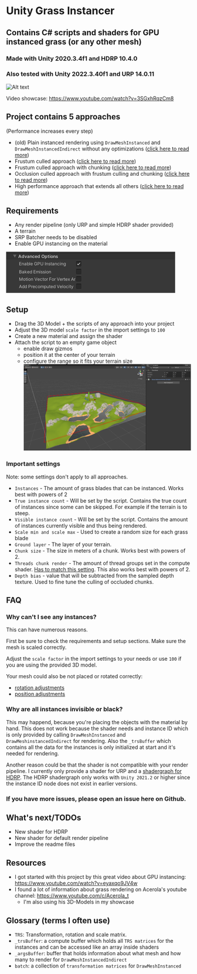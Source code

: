 # Unity Grass Instancer
## Contains C# scripts and shaders for GPU instanced grass (or any other mesh)
### Made with Unity 2020.3.4f1 and HDRP 10.4.0
### Also tested with Unity 2022.3.40f1 and URP 14.0.11

![Alt text](Screenshots/showcase.gif?raw=true "Showcase")

Video showcase: https://www.youtube.com/watch?v=3SGxhRqzCm8


## Project contains 5 approaches
(Performance increases every step)
- (old) Plain instanced rendering using `DrawMeshInstanced` and `DrawMeshInstancedIndirect` without any optimizations ([click here to read more](https://github.com/MangoButtermilch/Unity-Grass-Instancer/tree/main/1.%20No%20Optimizations))
- Frustum culled approach ([click here to read more](https://github.com/MangoButtermilch/Unity-Grass-Instancer/tree/main/2.%20Frustum%20Culling))
- Frustum culled approach with chunking ([click here to read more](https://github.com/MangoButtermilch/Unity-Grass-Instancer/tree/main/3.%20Frustum%20Culling%20%2B%20Chunking))
- Occlusion culled approach with frustum culling and chunking ([click here to read more](https://github.com/MangoButtermilch/Unity-Grass-Instancer/tree/main/4.%20Occlusion%20Culling))
- High performance approach that extends all others ([click here to read more](https://github.com/MangoButtermilch/Unity-Grass-Instancer/tree/main/5.%20Occlusion%20Culling%20%2B%20High%20performance))



## Requirements
- Any render pipeline (only URP and simple HDRP shader provided)
- A terrain
- SRP Batcher needs to be disabled
- Enable GPU instancing on the material

![Material GPU instancing setting](Screenshots/Material.png?raw=true "Material")

## Setup

- Drag the 3D Model + the scripts of any approach into your project
- Adjust the 3D model `scale factor` in the import settings to `100`
- Create a new material and assign the shader
- Attach the script to an empty game object
  - enable draw gizmos
  - position it at the center of your terrain
  - configure the range so it fits your terrain size
![Scene Setup](Screenshots/setup-scene.png?raw=true "Scene setup")


### Important settings
Note: some settings don't apply to all approaches.

- `Instances` - The amount of grass blades that can be instanced. Works best with powers of 2
- `True instance count` - Will be set by the script. Contains the true count of instances since some can be skipped. For example if the terrain is to steep.
- `Visible instance count` - Will be set by the script. Contains the amount of instances currently visible and thus being rendered.
- `Scale min and scale max` - Used to create a random size for each grass blade
- `Ground layer` - The layer of your terrain.
- `Chunk size` - The size in meters of a chunk. Works best with powers of 2.
- `Threads chunk render` - The amount of thread groups set in the compute shader. [Has to match this setting](https://github.com/MangoButtermilch/Unity-Grass-Instancer/blob/1a2fd0a4ba08cdaf32833794a49ec49a165c8667/Occlusion%20Culling/Visibility.compute#L3). This also works best with powers of 2.
- `Depth bias` - value that will be subtracted from the sampled depth texture. Used to fine tune the culling of occluded chunks.

## FAQ
### Why can't I see any instances?
This can have numerous reasons.

First be sure to check the requirements and setup sections.
Make sure the mesh is scaled correctly.

Adjust the `scale factor` in the import settings to your needs or use `100` if you are using the provided 3D model.

Your mesh could also be not placed or rotated correctly:
- [rotation adjustments](https://github.com/MangoButtermilch/Unity-Grass-Instancer/blob/1a2fd0a4ba08cdaf32833794a49ec49a165c8667/Occlusion%20Culling/GrassInstancerIndirect.cs#L371)
- [position adjustments](https://github.com/MangoButtermilch/Unity-Grass-Instancer/blob/1a2fd0a4ba08cdaf32833794a49ec49a165c8667/Occlusion%20Culling/GrassInstancerIndirect.cs#L297) 

### Why are all instances invisible or black?
This may happend, because you're placing the objects with the material by hand. This does not work because the shader needs and instance ID which is only provided by calling `DrawMeshInstanced` and `DrawMeshinstancedIndirect` for rendering. Also the `_trsBuffer` which contains all the data for the instances is only initialized at start and it's needed for rendering. 

Another reason could be that the shader is not compatible with your render pipeline. I currently only provide a shader for URP and a [shadergraph for HDRP](https://github.com/MangoButtermilch/Unity-Grass-Instancer/tree/main/1.%20No%20Optimizations). The HDRP shadergraph only works with `Unity 2021.2` or higher since the instance ID node does not exist in earlier versions. 


### If you have more issues, please open an issue here on Github.

## What's next/TODOs
- New shader for HDRP
- New shader for default render pipeline
- Improve the readme files 

## Resources
- I got started with this project by this great video about GPU instancing: https://www.youtube.com/watch?v=eyaxqo9JV4w
- I found a lot of information about grass rendering on Acerola's youtube channel: https://www.youtube.com/c/Acerola_t
  - I'm also using his 3D-Models in my showcase

 
## Glossary (terms I often use)
- `TRS`: Transformation, rotation and scale matrix.
- `_trsBuffer`: a compute buffer which holds all `TRS matrices` for the instances and can be accessed like an array inside shaders
- `_argsBuffer`: buffer that holds information about what mesh and how many to render for `DrawMeshInstancedIndirect`
- `batch`: a collection of `transformation matrices` for `DrawMeshInstanced`
